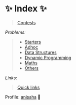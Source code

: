 # :sparkles: Index :sparkles:

> [Contests](https://github.com/anicksaha/leetcode/blob/master/md-files/contests.md)

_Problems:_

> - [Starters](https://github.com/anicksaha/leetcode/blob/master/md-files/starters.md)
> - [Adhoc](https://github.com/anicksaha/leetcode/blob/master/md-files/adhoc.md)
> - [Data Structures](https://github.com/anicksaha/leetcode/blob/master/md-files/data-structures.md)
> - [Dynamic Programming](https://github.com/anicksaha/leetcode/blob/master/md-files/dp.md)
> - [Maths](https://github.com/anicksaha/leetcode/blob/master/md-files/maths.md)
> - [Others](https://github.com/anicksaha/leetcode/blob/master/md-files/others.md)


_Links:_

> [Quick links](https://github.com/anicksaha/leetcode/blob/master/md-files/quick-links.md)

Profile: [anisaha](https://leetcode.com/anisaha/) :crystal_ball:
